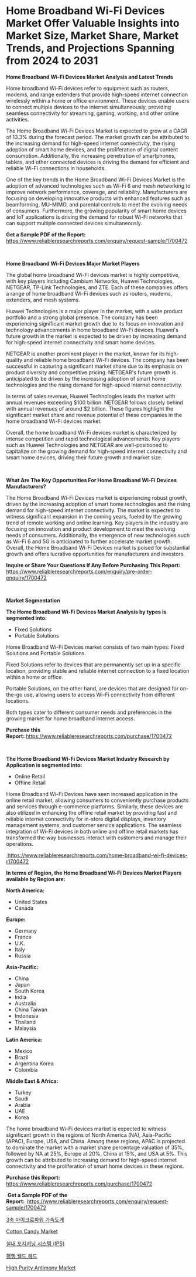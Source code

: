 <p><h1>Home Broadband Wi-Fi Devices Market Offer Valuable Insights into Market Size, Market Share, Market Trends, and Projections Spanning from 2024 to 2031</h1></p><p><strong>Home Broadband Wi-Fi Devices Market Analysis and Latest Trends</strong></p>
<p><p>Home broadband Wi-Fi devices refer to equipment such as routers, modems, and range extenders that provide high-speed internet connection wirelessly within a home or office environment. These devices enable users to connect multiple devices to the internet simultaneously, providing seamless connectivity for streaming, gaming, working, and other online activities.</p><p>The Home Broadband Wi-Fi Devices Market is expected to grow at a CAGR of 13.3% during the forecast period. The market growth can be attributed to the increasing demand for high-speed internet connectivity, the rising adoption of smart home devices, and the proliferation of digital content consumption. Additionally, the increasing penetration of smartphones, tablets, and other connected devices is driving the demand for efficient and reliable Wi-Fi connections in households.</p><p>One of the key trends in the Home Broadband Wi-Fi Devices Market is the adoption of advanced technologies such as Wi-Fi 6 and mesh networking to improve network performance, coverage, and reliability. Manufacturers are focusing on developing innovative products with enhanced features such as beamforming, MU-MIMO, and parental controls to meet the evolving needs of consumers. Furthermore, the growing popularity of smart home devices and IoT applications is driving the demand for robust Wi-Fi networks that can support multiple connected devices simultaneously.</p></p>
<p><strong>Get a Sample PDF of the Report:&nbsp;</strong> <a href="https://www.reliableresearchreports.com/enquiry/request-sample/1700472">https://www.reliableresearchreports.com/enquiry/request-sample/1700472</a></p>
<p>&nbsp;</p>
<p><strong>Home Broadband Wi-Fi Devices Major Market Players</strong></p>
<p><p>The global home broadband Wi-Fi devices market is highly competitive, with key players including Cambium Networks, Huawei Technologies, NETGEAR, TP-Link Technologies, and ZTE. Each of these companies offers a range of home broadband Wi-Fi devices such as routers, modems, extenders, and mesh systems.</p><p>Huawei Technologies is a major player in the market, with a wide product portfolio and a strong global presence. The company has been experiencing significant market growth due to its focus on innovation and technology advancements in home broadband Wi-Fi devices. Huawei's future growth in the market is expected to be driven by increasing demand for high-speed internet connectivity and smart home devices.</p><p>NETGEAR is another prominent player in the market, known for its high-quality and reliable home broadband Wi-Fi devices. The company has been successful in capturing a significant market share due to its emphasis on product diversity and competitive pricing. NETGEAR's future growth is anticipated to be driven by the increasing adoption of smart home technologies and the rising demand for high-speed internet connectivity.</p><p>In terms of sales revenue, Huawei Technologies leads the market with annual revenues exceeding $100 billion. NETGEAR follows closely behind with annual revenues of around $2 billion. These figures highlight the significant market share and revenue potential of these companies in the home broadband Wi-Fi devices market.</p><p>Overall, the home broadband Wi-Fi devices market is characterized by intense competition and rapid technological advancements. Key players such as Huawei Technologies and NETGEAR are well-positioned to capitalize on the growing demand for high-speed internet connectivity and smart home devices, driving their future growth and market size.</p></p>
<p>&nbsp;</p>
<p><strong>What Are The Key Opportunities For Home Broadband Wi-Fi Devices Manufacturers?</strong></p>
<p><p>The Home Broadband Wi-Fi Devices market is experiencing robust growth, driven by the increasing adoption of smart home technologies and the rising demand for high-speed internet connectivity. The market is expected to witness significant expansion in the coming years, fueled by the growing trend of remote working and online learning. Key players in the industry are focusing on innovation and product development to meet the evolving needs of consumers. Additionally, the emergence of new technologies such as Wi-Fi 6 and 5G is anticipated to further accelerate market growth. Overall, the Home Broadband Wi-Fi Devices market is poised for substantial growth and offers lucrative opportunities for manufacturers and investors.</p></p>
<p><strong>Inquire or Share Your Questions If Any Before Purchasing This Report:</strong> <a href="https://www.reliableresearchreports.com/enquiry/pre-order-enquiry/1700472">https://www.reliableresearchreports.com/enquiry/pre-order-enquiry/1700472</a></p>
<p>&nbsp;</p>
<p><strong>Market Segmentation</strong></p>
<p><strong>The Home Broadband Wi-Fi Devices Market Analysis by types is segmented into:</strong></p>
<p><ul><li>Fixed Solutions</li><li>Portable Solutions</li></ul></p>
<p><p>Home Broadband Wi-Fi Devices market consists of two main types: Fixed Solutions and Portable Solutions. </p><p>Fixed Solutions refer to devices that are permanently set up in a specific location, providing stable and reliable internet connection to a fixed location within a home or office.</p><p>Portable Solutions, on the other hand, are devices that are designed for on-the-go use, allowing users to access Wi-Fi connectivity from different locations.</p><p>Both types cater to different consumer needs and preferences in the growing market for home broadband internet access.</p></p>
<p><strong>Purchase this Report:&nbsp;</strong><a href="https://www.reliableresearchreports.com/purchase/1700472">https://www.reliableresearchreports.com/purchase/1700472</a></p>
<p>&nbsp;</p>
<p><strong>The Home Broadband Wi-Fi Devices Market Industry Research by Application is segmented into:</strong></p>
<p><ul><li>Online Retail</li><li>Offline Retail</li></ul></p>
<p><p>Home Broadband Wi-Fi Devices have seen increased application in the online retail market, allowing consumers to conveniently purchase products and services through e-commerce platforms. Similarly, these devices are also utilized in enhancing the offline retail market by providing fast and reliable internet connectivity for in-store digital displays, inventory management systems, and customer service applications. The seamless integration of Wi-Fi devices in both online and offline retail markets has transformed the way businesses interact with customers and manage their operations.</p></p>
<p><a href="https://www.reliableresearchreports.com/home-broadband-wi-fi-devices-r1700472">&nbsp;https://www.reliableresearchreports.com/home-broadband-wi-fi-devices-r1700472</a></p>
<p><strong>In terms of Region, the Home Broadband Wi-Fi Devices Market Players available by Region are:</strong></p>
<p>
    <p> <strong> North America: </strong>
        <ul>
            <li>United States</li>
            <li>Canada</li>
        </ul>
        </p> 
    <p> <strong> Europe: </strong>
        <ul>
            <li>Germany</li>
            <li>France</li>
            <li>U.K.</li>
            <li>Italy</li>
            <li>Russia</li>
        </ul>
        </p> 
    <p> <strong> Asia-Pacific: </strong>
        <ul>
            <li>China</li>
            <li>Japan</li>
            <li>South Korea</li>
            <li>India</li>
            <li>Australia</li>
            <li>China Taiwan</li>
            <li>Indonesia</li>
            <li>Thailand</li>
            <li>Malaysia</li>
        </ul>
        </p> 
    <p> <strong> Latin America: </strong>
        <ul>
            <li>Mexico</li>
            <li>Brazil</li>
            <li>Argentina Korea</li>
            <li>Colombia</li>
        </ul>
        </p> 
    <p> <strong> Middle East & Africa: </strong>
        <ul>
            <li>Turkey</li>
            <li>Saudi</li>
            <li>Arabia</li>
            <li>UAE</li>
            <li>Korea</li>
        </ul>
    </p>
    </p>
<p><p>The home broadband Wi-Fi devices market is expected to witness significant growth in the regions of North America (NA), Asia-Pacific (APAC), Europe, USA, and China. Among these regions, APAC is projected to dominate the market with a market share percentage valuation of 35%, followed by NA at 25%, Europe at 20%, China at 15%, and USA at 5%. This growth can be attributed to increasing demand for high-speed internet connectivity and the proliferation of smart home devices in these regions.</p></p>
<p><strong>Purchase this Report: </strong><a href="https://www.reliableresearchreports.com/purchase/1700472">https://www.reliableresearchreports.com/purchase/1700472</a></p>
<p>&nbsp;<strong>Get a Sample PDF of the Report:&nbsp;&nbsp;</strong><a href="https://www.reliableresearchreports.com/enquiry/request-sample/1700472">https://www.reliableresearchreports.com/enquiry/request-sample/1700472</a></p>
<p><strong></strong></p>
<p><p><a href="https://github.com/ahmadrevanz10/Market-Research-Report-List-1/blob/main/6214971109291.md">3축 마이크로파워 가속도계</a></p><p><a href="https://issuu.com/reportprime-2/docs/cotton-candy-market-size-2030.pptx">Cotton Candy Market</a></p><p><a href="https://medium.com/@birdieynch/%EC%8B%A4%EB%82%B4-%EC%9C%84%EC%B9%98-%EA%B2%B0%EC%A0%95-%EC%8B%9C%EC%8A%A4%ED%85%9C-ips-%EC%8B%9C%EC%9E%A5-2031%EB%85%84%EA%B9%8C%EC%A7%80-%EC%84%B1%EA%B3%B5%EC%A0%81%EC%9D%B8-%EB%B9%84%EC%A6%88%EB%8B%88%EC%8A%A4-%EC%A0%84%EB%9E%B5%EC%9D%98-%ED%95%B5%EC%8B%AC-%EC%98%88%EC%B8%A1-89ab1ab9caa8">실내 포지셔닝 시스템 (IPS)</a></p><p><a href="https://medium.com/@ishacian.georges/%EB%B3%91%EB%A0%AC%EC%9A%A9%EC%A0%91-%ED%97%A4%EB%93%9C-%EC%8B%9C%EC%9E%A5-%EB%8F%99%ED%96%A5-%EB%B0%8F-%EC%8B%9C%EC%9E%A5-%EB%B6%84%EC%84%9D%EC%9D%80-2024%EB%85%84%EB%B6%80%ED%84%B0-2031%EB%85%84%EA%B9%8C%EC%A7%80-%EC%98%88%EC%B8%A1%EB%90%A9%EB%8B%88%EB%8B%A4-2a3814b480a9">평행 웰드 헤드</a></p><p><a href="https://github.com/WillieWoodard/Market-Research-Report-List-5/blob/main/high-purity-antimony-market.md">High Purity Antimony Market</a></p></p>